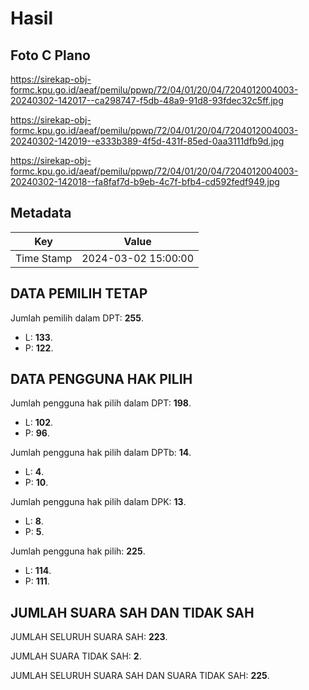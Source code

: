 # Hasil

## Foto C Plano

https://sirekap-obj-formc.kpu.go.id/aeaf/pemilu/ppwp/72/04/01/20/04/7204012004003-20240302-142017--ca298747-f5db-48a9-91d8-93fdec32c5ff.jpg

https://sirekap-obj-formc.kpu.go.id/aeaf/pemilu/ppwp/72/04/01/20/04/7204012004003-20240302-142019--e333b389-4f5d-431f-85ed-0aa3111dfb9d.jpg

https://sirekap-obj-formc.kpu.go.id/aeaf/pemilu/ppwp/72/04/01/20/04/7204012004003-20240302-142018--fa8faf7d-b9eb-4c7f-bfb4-cd592fedf949.jpg


## Metadata

| Key        | Value               |
| ---------- | ------------------- |
| Time Stamp | 2024-03-02 15:00:00 |


## DATA PEMILIH TETAP

Jumlah pemilih dalam DPT: **255**.
 * L: **133**.
 * P: **122**.

## DATA PENGGUNA HAK PILIH

Jumlah pengguna hak pilih dalam DPT: **198**.
 * L: **102**.
 * P: **96**.

Jumlah pengguna hak pilih dalam DPTb: **14**.
 * L: **4**.
 * P: **10**.

Jumlah pengguna hak pilih dalam DPK: **13**.
 * L: **8**.
 * P: **5**.

Jumlah pengguna hak pilih: **225**.
 * L: **114**.
 * P: **111**.

## JUMLAH SUARA SAH DAN TIDAK SAH

JUMLAH SELURUH SUARA SAH: **223**.

JUMLAH SUARA TIDAK SAH: **2**.

JUMLAH SELURUH SUARA SAH DAN SUARA TIDAK SAH: **225**.


